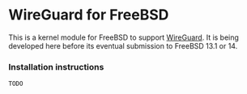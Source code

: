 # WireGuard for FreeBSD

This is a kernel module for FreeBSD to support [WireGuard](https://www.wireguard.com/). It is being developed here before its eventual submission to FreeBSD 13.1 or 14.

### Installation instructions

```
TODO
```
